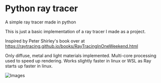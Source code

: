 # Python ray tracer
A simple ray tracer made in python 

This is just a basic implementation of a ray tracer I made as a project.

Inspired by Peter Shirley's book over at https://raytracing.github.io/books/RayTracingInOneWeekend.html

Only diffuse, metal and light materials implemented. Multi-core processing used to speed up rendering.
Works slightly faster in linux or WSL as Ray starts up faster in linux.

![Images](/images/rt_img1.jpg?raw=true "Some ray traced balls")
